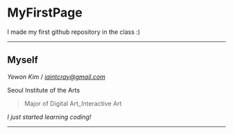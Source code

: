 # MyFirstPage
I made my first github repository in the class :)

***

## Myself
*Yewon Kim* / *iaintcray@gmail.com* 

Seoul Institute of the Arts 
> Major of Digital Art_Interactive Art

*I just started learning coding!*
***
